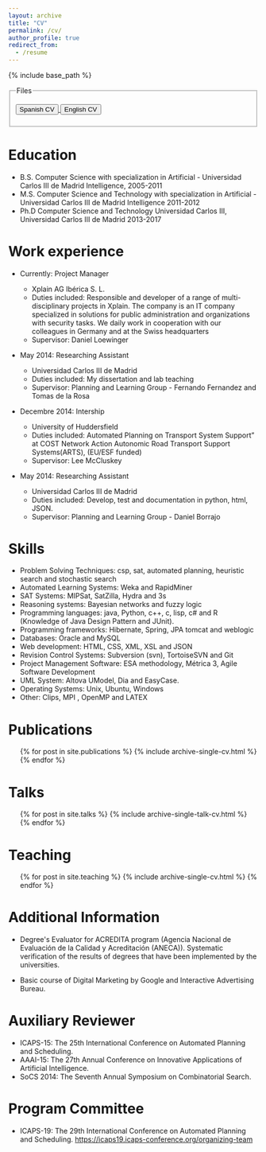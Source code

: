 ```yaml
---
layout: archive
title: "CV"
permalink: /cv/
author_profile: true
redirect_from:
  - /resume
---
```


{% include base_path %}


<fieldset>
    <legend>Files</legend>
    <form>
      <p><a href="https://icenamor.github.io/files/Isabel_Cenamor_CV_Español.pdf"><input type="button" class="btn" value="Spanish CV" /> </a> 
       <a href="https://icenamor.github.io/files/Isabel_Cenamor_CV_English.pdf"><input type="button" class="btn" value="English CV" /> </a>
      </p>
    </form>
</fieldset>



Education
======
* B.S. Computer Science with specialization in Artificial - Universidad Carlos III de Madrid 
Intelligence, 2005-2011
* M.S. Computer Science and Technology with specialization in Artificial - Universidad Carlos III de Madrid 
Intelligence 2011-2012
* Ph.D Computer Science and Technology Universidad Carlos III,  Universidad Carlos III de Madrid  2013-2017

Work experience
======
* Currently: Project Manager
  * Xplain AG Ibérica S. L.
  * Duties included: Responsible and developer of a range of multi-disciplinary projects in Xplain. The company is an IT company specialized in solutions for public administration and organizations with security tasks. We daily work in cooperation with our colleagues in Germany and at the Swiss headquarters
  * Supervisor: Daniel Loewinger

* May 2014: Researching Assistant
  * Universidad Carlos III de Madrid
  * Duties included: My dissertation and lab teaching
  * Supervisor: Planning and Learning Group -  Fernando Fernandez and Tomas de la Rosa
  
* Decembre 2014: Intership
  * University of Huddersfield
  * Duties included: Automated Planning on Transport System Support” at COST Network Action Autonomic Road Transport Support Systems(ARTS), (EU/ESF funded)
  * Supervisor: Lee McCluskey
  
* May 2014: Researching Assistant
  * Universidad Carlos III de Madrid
  * Duties included: Develop, test and documentation in python, html, JSON.
  * Supervisor: Planning and Learning Group - Daniel Borrajo
  
Skills
======
* Problem Solving Techniques: csp, sat, automated planning, heuristic search and stochastic search
* Automated Learning Systems: Weka and RapidMiner
* SAT Systems: MIPSat, SatZilla, Hydra and 3s
* Reasoning systems: Bayesian networks and fuzzy logic
* Programming languages: java, Python, c++, c, lisp, c# and R (Knowledge of Java Design Pattern and JUnit).
* Programming frameworks: Hibernate, Spring, JPA tomcat and weblogic
* Databases: Oracle and MySQL
* Web development: HTML, CSS, XML, XSL and JSON
* Revision Control Systems: Subversion (svn), TortoiseSVN and Git
* Project Management Software: ESA methodology, Métrica 3, Agile Software Development
* UML System: Altova UModel, Dia and EasyCase.
* Operating Systems: Unix, Ubuntu, Windows
* Other: Clips, MPI , OpenMP and LATEX

Publications
======
  <ul>{% for post in site.publications %}
    {% include archive-single-cv.html %}
  {% endfor %}</ul>
  
Talks
======
  <ul>{% for post in site.talks %}
    {% include archive-single-talk-cv.html %}
  {% endfor %}</ul>
  
Teaching
======
  <ul>{% for post in site.teaching %}
    {% include archive-single-cv.html %}
  {% endfor %}</ul>
  
Additional Information
======
* Degree's Evaluator for ACREDITA  program (Agencia Nacional de Evaluación de la Calidad y Acreditación (ANECA)). 
Systematic verification of the results of degrees that have been implemented by the universities. 

* Basic course of Digital Marketing  by  Google  and Interactive Advertising Bureau. 

Auxiliary Reviewer
======
* ICAPS-15: The 25th International Conference on Automated Planning and Scheduling. 
* AAAI-15: The 27th Annual Conference on Innovative Applications of Artificial Intelligence.
* SoCS 2014: The Seventh Annual Symposium on Combinatorial Search.

Program Committee
======
* ICAPS-19: The 29th International Conference on Automated Planning and Scheduling.  https://icaps19.icaps-conference.org/organizing-team
